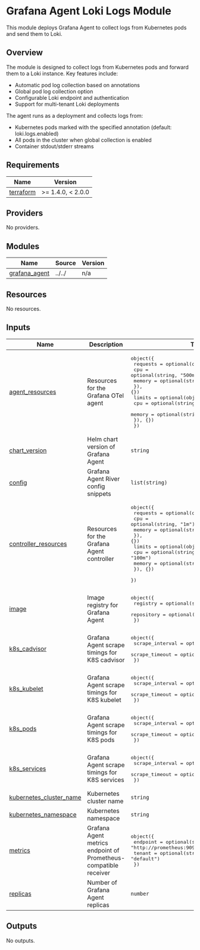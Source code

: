 # Grafana Agent Loki Logs Module

This module deploys Grafana Agent to collect logs from Kubernetes pods and send them to Loki.

## Overview

The module is designed to collect logs from Kubernetes pods and forward them to a Loki instance. Key features include:

- Automatic pod log collection based on annotations
- Global pod log collection option
- Configurable Loki endpoint and authentication
- Support for multi-tenant Loki deployments

The agent runs as a deployment and collects logs from:

- Kubernetes pods marked with the specified annotation (default: loki.logs.enabled)
- All pods in the cluster when global collection is enabled
- Container stdout/stderr streams

<!-- BEGIN_TF_DOCS -->
## Requirements

| Name | Version |
|------|---------|
| <a name="requirement_terraform"></a> [terraform](#requirement\_terraform) | >= 1.4.0, < 2.0.0 |

## Providers

No providers.

## Modules

| Name | Source | Version |
|------|--------|---------|
| <a name="module_grafana_agent"></a> [grafana\_agent](#module\_grafana\_agent) | ../../ | n/a |

## Resources

No resources.

## Inputs

| Name | Description | Type | Default | Required |
|------|-------------|------|---------|:--------:|
| <a name="input_agent_resources"></a> [agent\_resources](#input\_agent\_resources) | Resources for the Grafana OTel agent | <pre>object({<br>    requests = optional(object({<br>      cpu    = optional(string, "500m")<br>      memory = optional(string, "512Mi")<br>    }), {})<br>    limits = optional(object({<br>      cpu    = optional(string, null)<br>      memory = optional(string, null)<br>    }), {})<br>  })</pre> | `{}` | no |
| <a name="input_chart_version"></a> [chart\_version](#input\_chart\_version) | Helm chart version of Grafana Agent | `string` | `"0.38.0"` | no |
| <a name="input_config"></a> [config](#input\_config) | Grafana Agent River config snippets | `list(string)` | `[]` | no |
| <a name="input_controller_resources"></a> [controller\_resources](#input\_controller\_resources) | Resources for the Grafana Agent controller | <pre>object({<br>    requests = optional(object({<br>      cpu    = optional(string, "1m")<br>      memory = optional(string, "5Mi")<br>    }), {})<br>    limits = optional(object({<br>      cpu    = optional(string, "100m")<br>      memory = optional(string, "50Mi")<br>    }), {})<br>  })</pre> | `{}` | no |
| <a name="input_image"></a> [image](#input\_image) | Image registry for Grafana Agent | <pre>object({<br>    registry   = optional(string, "docker.io")<br>    repository = optional(string, "grafana/agent")<br>  })</pre> | `{}` | no |
| <a name="input_k8s_cadvisor"></a> [k8s\_cadvisor](#input\_k8s\_cadvisor) | Grafana Agent scrape timings for K8S cadvisor | <pre>object({<br>    scrape_interval = optional(string, "1m")<br>    scrape_timeout  = optional(string, "30s")<br>  })</pre> | `{}` | no |
| <a name="input_k8s_kubelet"></a> [k8s\_kubelet](#input\_k8s\_kubelet) | Grafana Agent scrape timings for K8S kubelet | <pre>object({<br>    scrape_interval = optional(string, "1m")<br>    scrape_timeout  = optional(string, "30s")<br>  })</pre> | `{}` | no |
| <a name="input_k8s_pods"></a> [k8s\_pods](#input\_k8s\_pods) | Grafana Agent scrape timings for K8S pods | <pre>object({<br>    scrape_interval = optional(string, "1m")<br>    scrape_timeout  = optional(string, "30s")<br>  })</pre> | `{}` | no |
| <a name="input_k8s_services"></a> [k8s\_services](#input\_k8s\_services) | Grafana Agent scrape timings for K8S services | <pre>object({<br>    scrape_interval = optional(string, "1m")<br>    scrape_timeout  = optional(string, "30s")<br>  })</pre> | `{}` | no |
| <a name="input_kubernetes_cluster_name"></a> [kubernetes\_cluster\_name](#input\_kubernetes\_cluster\_name) | Kubernetes cluster name | `string` | n/a | yes |
| <a name="input_kubernetes_namespace"></a> [kubernetes\_namespace](#input\_kubernetes\_namespace) | Kubernetes namespace | `string` | n/a | yes |
| <a name="input_metrics"></a> [metrics](#input\_metrics) | Grafana Agent metrics endpoint of Prometheus-compatible receiver | <pre>object({<br>    endpoint = optional(string, "http://prometheus:9090/api/v1/write")<br>    tenant   = optional(string, "default")<br>  })</pre> | `{}` | no |
| <a name="input_replicas"></a> [replicas](#input\_replicas) | Number of Grafana Agent replicas | `number` | `1` | no |

## Outputs

No outputs.
<!-- END_TF_DOCS -->
